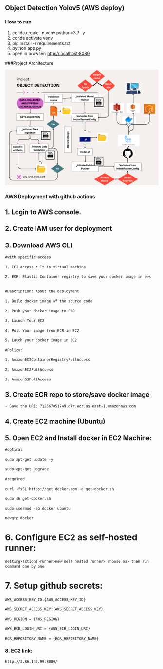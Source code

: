 ## **Object Detection Yolov5 (AWS deploy)**

### How to run

1. conda create -n venv python=3.7 -y
2. conda activate venv
3. pip install -r requirements.txt
4. python app.py
5. open in browser: [http://localhost:8080](http://localhost:8080/)

###Project Architecture

![image](https://github.com/Arun02DS/Sign_lang_AWS/blob/a5c7fb082e2f2709c1cc598b85b936cc2f0a4673/docs/Project_flowchart.png)

### AWS Deployment with github actions

## 1. Login to AWS console.

## 2. Create IAM user for deployment

## 3. Download AWS CLI

```
#with specific access

1. EC2 access : It is virtual machine

2. ECR: Elastic Container registry to save your docker image in aws


#Description: About the deployment

1. Build docker image of the source code

2. Push your docker image to ECR

3. Launch Your EC2 

4. Pull Your image from ECR in EC2

5. Lauch your docker image in EC2

#Policy:

1. AmazonEC2ContainerRegistryFullAccess

2. AmazonEC2FullAccess

3. AmazonS3FullAccess
```

## 3. Create ECR repo to store/save docker image

```
- Save the URI: 712567051749.dkr.ecr.us-east-1.amazonaws.com
```

## 4. Create EC2 machine (Ubuntu)

## 5. Open EC2 and Install docker in EC2 Machine:

```
#optinal

sudo apt-get update -y

sudo apt-get upgrade

#required

curl -fsSL https://get.docker.com -o get-docker.sh

sudo sh get-docker.sh

sudo usermod -aG docker ubuntu

newgrp docker
```

# 6. Configure EC2 as self-hosted runner:

```
setting>actions>runner>new self hosted runner> choose os> then run command one by one
```

# 7. Setup github secrets:

```
AWS_ACCESS_KEY_ID:{AWS_ACCESS_KEY_ID}

AWS_SECRET_ACCESS_KEY:{AWS_SECRET_ACCESS_KEY}

AWS_REGION = {AWS_REGION}

AWS_ECR_LOGIN_URI = {AWS_ECR_LOGIN_URI}

ECR_REPOSITORY_NAME = {ECR_REPOSITORY_NAME}

```

### 8. EC2 link:

```
http://3.86.145.99:8080/
```
